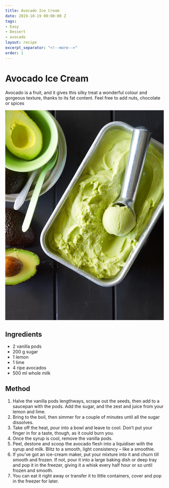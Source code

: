 ```yaml
---
title: Avocado Ice Cream
date: 2019-10-19 00:00:00 Z
tags:
- Easy
- Dessert
- avocado
layout: recipe
excerpt_separator: "<!--more-->"
order: 1
---
```


# Avocado Ice Cream

Avocado is a fruit, and it gives this silky treat a wonderful colour and gorgeous texture, thanks to its fat content. Feel free to add nuts, chocolate or spices

<!--more-->

[![Ice Cream](/_uploads/avoicecream.jpg)](/_uploads/avoicecream.jpg)

## Ingredients

- 2 vanilla pods
- 200 g sugar
- 1 lemon
- 1 lime
- 4 ripe avocados
- 500 ml whole milk

## Method

1. Halve the vanilla pods lengthways, scrape out the seeds, then add to a saucepan with the pods. Add the sugar, and the zest and juice from your lemon and lime.
2. Bring to the boil, then simmer for a couple of minutes until all the sugar dissolves.
3. Take off the heat, pour into a bowl and leave to cool. Don’t put your finger in for a taste, though, as it could burn you.
4. Once the syrup is cool, remove the vanilla pods.
5. Peel, destone and scoop the avocado flesh into a liquidiser with the syrup and milk. Blitz to a smooth, light consistency – like a smoothie.
6. If you’ve got an ice-cream maker, put your mixture into it and churn till smooth and frozen. If not, pour it into a large baking dish or deep tray and pop it in the freezer, giving it a whisk every half hour or so until frozen and smooth.
7. You can eat it right away or transfer it to little containers, cover and pop in the freezer for later.
